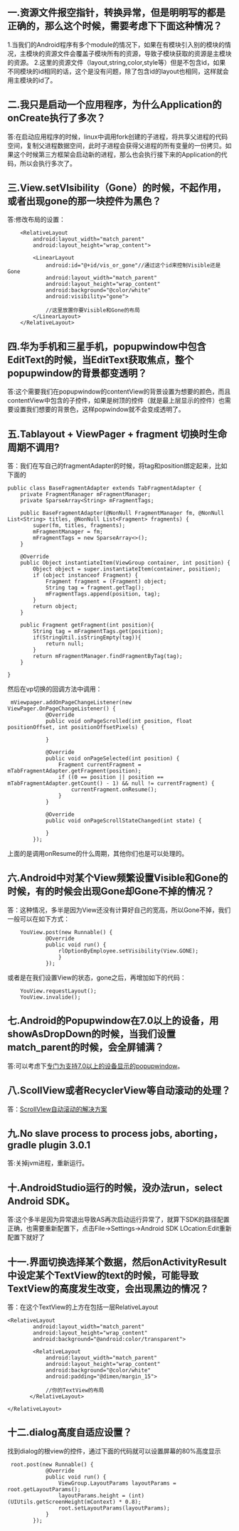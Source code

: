 ## 一.资源文件报空指针，转换异常，但是明明写的都是正确的，那么这个时候，需要考虑下下面这种情况？
1.当我们的Android程序有多个module的情况下，如果在有模块引入别的模块的情况，主模块的资源文件会覆盖子模块所有的资源，导致子模块获取的资源是主模块的资源。
2.这里的资源文件（layout,string,color,style等）但是不包含id，如果不同模块的id相同的话，这个是没有问题，除了包含id的layout也相同，这样就会用主模块的id了。

## 二.我只是启动一个应用程序，为什么Application的onCreate执行了多次？
答:在启动应用程序的时候，linux中调用fork创建的子进程，将共享父进程的代码空间，复制父进程数据空间，此时子进程会获得父进程的所有变量的一份拷贝。如果这个时候第三方框架会启动新的进程，那么也会执行接下来的Application的代码，所以会执行多次了。

## 三.View.setVIsibility（Gone）的时候，不起作用，或者出现gone的那一块控件为黑色？
答:修改布局的设置：
```
    <RelativeLayout
        android:layout_width="match_parent"
        android:layout_height="wrap_content">

        <LinearLayout
            android:id="@+id/vis_or_gone"//通过这个id来控制Visible还是Gone
            android:layout_width="match_parent"
            android:layout_height="wrap_content"
            android:background="@color/white"
            android:visibility="gone">

            //这里放置你要Visible和Gone的布局
        </LinearLayout>
    </RelativeLayout>
```

## 四.华为手机和三星手机，popupwindow中包含EditText的时候，当EditText获取焦点，整个popupwindow的背景都变透明？
答:这个需要我们在popupwindow的contentView的背景设置为想要的颜色，而且contentView中包含的子控件，如果是树顶的控件（就是最上层显示的控件）也需要设置我们想要的背景色，这样popwindow就不会变成透明了。


## 五.Tablayout + ViewPager + fragment 切换时生命周期不调用?
答：我们在写自己的fragmentAdapter的时候，将tag和position绑定起来，比如下面的
```
public class BaseFragmentAdapter extends TabFragmentAdapter {
    private FragmentManager mFragmentManager;
    private SparseArray<String> mFragmentTags;

    public BaseFragmentAdapter(@NonNull FragmentManager fm, @NonNull List<String> titles, @NonNull List<Fragment> fragments) {
        super(fm, titles, fragments);
        mFragmentManager = fm;
        mFragmentTags = new SparseArray<>();
    }

    @Override
    public Object instantiateItem(ViewGroup container, int position) {
        Object object = super.instantiateItem(container, position);
        if (object instanceof Fragment) {
            Fragment fragment = (Fragment) object;
            String tag = fragment.getTag();
            mFragmentTags.append(position, tag);
        }
        return object;
    }

    public Fragment getFragment(int position){
        String tag = mFragmentTags.get(position);
        if(StringUtil.isStringEmpty(tag)){
            return null;
        }
        return mFragmentManager.findFragmentByTag(tag);
    }

}
```
然后在vp切换的回调方法中调用：
```
 mViewpager.addOnPageChangeListener(new ViewPager.OnPageChangeListener() {
            @Override
            public void onPageScrolled(int position, float positionOffset, int positionOffsetPixels) {

            }

            @Override
            public void onPageSelected(int position) {
                Fragment currentFragment = mTabFragmentAdapter.getFragment(position);
                if ((0 == position || position == mTabFragmentAdapter.getCount() - 1) && null != currentFragment) {
                    currentFragment.onResume();
                }
            }

            @Override
            public void onPageScrollStateChanged(int state) {

            }
        });
```
上面的是调用onResume的什么周期，其他你们也是可以处理的。

## 六.Android中对某个View频繁设置Visible和Gone的时候，有的时候会出现Gone却Gone不掉的情况？
答：这种情况，多半是因为View还没有计算好自己的宽高，所以Gone不掉，我们一般可以在如下方式：
```
    YouView.post(new Runnable() {
            @Override
            public void run() {
                rlOptionByEmployee.setVisibility(View.GONE);
                }
            });
```
或者是在我们设置View的状态，gone之后，再增加如下的代码：
```
    YouView.requestLayout();
    YouView.invalide();
```

## 七.Android的Popupwindow在7.0以上的设备，用showAsDropDown的时候，当我们设置match_parent的时候，会全屏铺满？
答:可以考虑下[专门为支持7.0以上的设备显示的popupwindow](https://github.com/WelliJohn/PopupWindowSet/blob/master/popwindowset/src/main/java/wellijohn/org/popwindowset/DropDownPopupWindow.java)。

## 八.ScollView或者RecyclerView等自动滚动的处理？
答：[ScrollVIew自动滚动的解决方案](https://juejin.im/post/5a2a04726fb9a045055e0993)

## 九.No slave process to process jobs, aborting，gradle plugin 3.0.1
答:关掉jvm进程，重新运行。

## 十.AndroidStudio运行的时候，没办法run，select Android SDK。
答:这个多半是因为异常退出导致AS再次启动运行异常了，就算下SDK的路径配置正确，也需要重新配置下，点击File->Settings->Android SDK LOcation:Edit重新配置下就好了

## 十一.界面切换选择某个数据，然后onActivityResult中设定某个TextView的text的时候，可能导致TextView的高度发生改变，会出现黑边的情况？
答：在这个TextView的上方在包括一层RelativeLayout
```
<RelativeLayout
        android:layout_width="match_parent"
        android:layout_height="wrap_content"
        android:background="@android:color/transparent">

        <RelativeLayout
            android:layout_width="match_parent"
            android:layout_height="wrap_content"
            android:background="@color/white"
            android:padding="@dimen/margin_15"> 
            
            //你的TextView的布局
       </RelativeLayout>

</RelativeLayout>
```

## 十二.dialog高度自适应设置？
找到dialog的根view的控件，通过下面的代码就可以设置屏幕的80%高度显示
```
 root.post(new Runnable() {
            @Override
            public void run() {
                ViewGroup.LayoutParams layoutParams = root.getLayoutParams();
                layoutParams.height = (int) (UIUtils.getScreenHeight(mContext) * 0.8);
                root.setLayoutParams(layoutParams);
            }
        });
```

